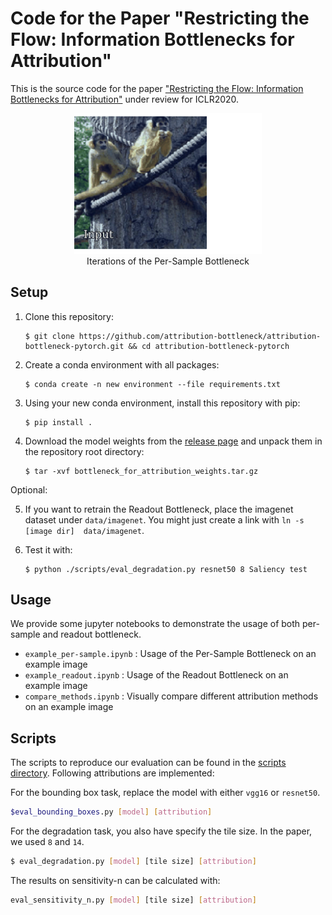 # Code for the Paper "Restricting the Flow: Information Bottlenecks for Attribution"

This is the source code for the paper ["Restricting the Flow: Information Bottlenecks for Attribution"](https://openreview.net/forum?id=S1xWh1rYwB) under review for ICLR2020.
<p align="center"> 
    <img alt="Example GIF" width="300" src="monkeys.gif"><br>
    Iterations of the Per-Sample Bottleneck
</p>

## Setup

1. Clone this repository:
    ```
    $ git clone https://github.com/attribution-bottleneck/attribution-bottleneck-pytorch.git && cd attribution-bottleneck-pytorch
    ```
2. Create a conda environment with all packages:
   ```
   $ conda create -n new environment --file requirements.txt
   ```

3. Using your new conda environment, install this repository with pip:
   ```
   $ pip install .
    ```

4. Download the model weights from the [release page](https://github.com/attribution-bottleneck/attribution-bottleneck-pytorch/releases/tag/v1) and unpack them
   in the repository root directory:
   ```
   $ tar -xvf bottleneck_for_attribution_weights.tar.gz
   ```

Optional:


5. If you want to retrain the Readout Bottleneck, place the imagenet dataset under `data/imagenet`. You might just create
   a link with `ln -s [image dir]  data/imagenet`.

6. Test it with:
   ```
   $ python ./scripts/eval_degradation.py resnet50 8 Saliency test
   ```

## Usage

We provide some jupyter notebooks to demonstrate the usage of both per-sample and readout bottleneck.
* `example_per-sample.ipynb` : Usage of the Per-Sample Bottleneck on an example image
* `example_readout.ipynb` : Usage of the Readout Bottleneck on an example image
* `compare_methods.ipynb` : Visually compare different attribution methods on an example image

## Scripts

The scripts to reproduce our evaluation can be found in the [scripts
directory](scripts).
Following attributions are implemented:



For the bounding box task, replace the model with either `vgg16` or `resnet50`.
```bash
$eval_bounding_boxes.py [model] [attribution]
```

For the degradation task, you also have specify the tile size. In the paper, we
used `8` and `14`.
```bash
$ eval_degradation.py [model] [tile size] [attribution]
```

The results on sensitivity-n can be calculated with:
```bash
eval_sensitivity_n.py [model] [tile size] [attribution]
```

